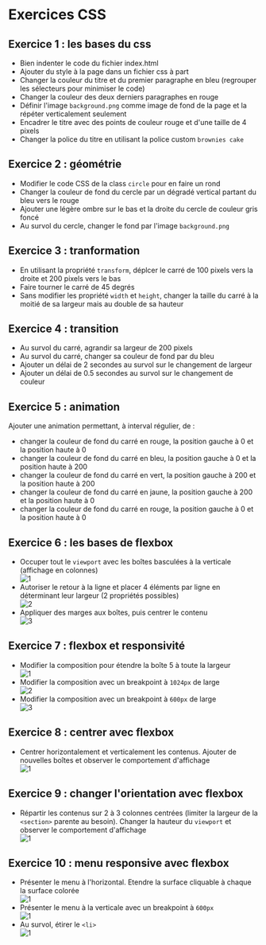 # Exercices CSS

## Exercice 1 : les bases du css
- Bien indenter le code du fichier index.html
- Ajouter du style à la page dans un fichier css à part
- Changer la couleur du titre et du premier paragraphe en bleu (regrouper les sélecteurs pour minimiser le code)
- Changer la couleur des deux derniers paragraphes en rouge
- Définir l'image `background.png` comme image de fond de la page et la répéter verticalement seulement
- Encadrer le titre avec des points de couleur rouge et d'une taille de 4 pixels
- Changer la police du titre en utilisant la police custom `brownies cake`

## Exercice 2 : géométrie
- Modifier le code CSS de la class `circle` pour en faire un rond
- Changer la couleur de fond du cercle par un dégradé vertical partant du bleu vers le rouge
- Ajouter une légère ombre sur le bas et la droite du cercle de couleur gris foncé
- Au survol du cercle, changer le fond par l'image `background.png`

## Exercice 3 : tranformation
- En utilisant la propriété `transform`, déplcer le carré de 100 pixels vers la droite et 200 pixels vers le bas
- Faire tourner le carré de 45 degrés
- Sans modifier les propriété `width` et `height`, changer la taille du carré à la moitié de sa largeur mais au double de sa hauteur

## Exercice 4 : transition
- Au survol du carré, agrandir sa largeur de 200 pixels
- Au survol du carré, changer sa couleur de fond par du bleu
- Ajouter un délai de 2 secondes au survol sur le changement de largeur
- Ajouter un délai de 0.5 secondes au survol sur le changement de couleur

## Exercice 5 : animation
Ajouter une animation permettant, à interval régulier, de :
- changer la couleur de fond du carré en rouge, la position gauche à 0 et la position haute à 0
- changer la couleur de fond du carré en bleu, la position gauche à 0 et la position haute à 200
- changer la couleur de fond du carré en vert, la position gauche à 200 et la position haute à 200
- changer la couleur de fond du carré en jaune, la position gauche à 200 et la position haute à 0
- changer la couleur de fond du carré en rouge, la position gauche à 0 et la position haute à 0

## Exercice 6 : les bases de flexbox
- Occuper tout le `viewport` avec les boîtes basculées à la verticale (affichage en colonnes)  
![1](https://github.com/thomasbulle/exercise-css-OC/blob/main/exercise-6/casestudy_flexbox_1_1.png)
- Autoriser le retour à la ligne et placer 4 éléments par ligne en déterminant leur largeur (2 propriétés possibles)  
![2](https://github.com/thomasbulle/exercise-css-OC/blob/main/exercise-6/casestudy_flexbox_1_2.png)
- Appliquer des marges aux boîtes, puis centrer le contenu  
![3](https://github.com/thomasbulle/exercise-css-OC/blob/main/exercise-6/casestudy_flexbox_1_3.png)

## Exercice 7 : flexbox et responsivité
- Modifier la composition pour étendre la boîte 5 à toute la largeur  
![1](https://github.com/thomasbulle/exercise-css-OC/blob/main/exercise-7/casestudy_flexbox_2_1.png)
- Modifier la composition avec un breakpoint à `1024px` de large  
![2](https://github.com/thomasbulle/exercise-css-OC/blob/main/exercise-7/casestudy_flexbox_2_2.png)
- Modifier la composition avec un breakpoint à `600px` de large  
![3](https://github.com/thomasbulle/exercise-css-OC/blob/main/exercise-7/casestudy_flexbox_2_3.png)

## Exercice 8 : centrer avec flexbox
- Centrer horizontalement et verticalement les contenus. Ajouter de nouvelles boîtes et observer le comportement d'affichage  
![1](https://github.com/thomasbulle/exercise-css-OC/blob/main/exercise-8/casestudy_flexbox_3_1.png)

## Exercice 9 : changer l'orientation avec flexbox
- Répartir les contenus sur 2 à 3 colonnes centrées (limiter la largeur de la `<section>` parente au besoin). Changer la hauteur du `viewport` et observer le comportement d'affichage  
![1](https://github.com/thomasbulle/exercise-css-OC/blob/main/exercise-9/casestudy_flexbox_4_1.png)

## Exercice 10 : menu responsive avec flexbox
- Présenter le menu à l'horizontal. Etendre la surface cliquable à chaque la surface colorée  
![1](https://github.com/thomasbulle/exercise-css-OC/blob/main/exercice-10/casestudy_flexbox_5_1.png)
- Présenter le menu à la verticale avec un breakpoint à `600px`  
![1](https://github.com/thomasbulle/exercise-css-OC/blob/main/exercice-10/casestudy_flexbox_5_2.png)
- Au survol, étirer le `<li>`  
![1](https://github.com/thomasbulle/exercise-css-OC/blob/main/exercice-10/casestudy_flexbox_5_3.png)
